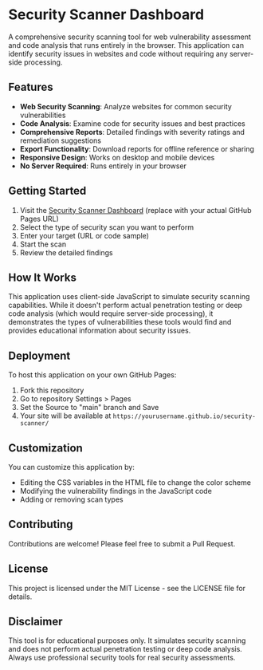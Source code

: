 # Security Scanner Dashboard

A comprehensive security scanning tool for web vulnerability assessment and code analysis that runs entirely in the browser. This application can identify security issues in websites and code without requiring any server-side processing.

## Features

- **Web Security Scanning**: Analyze websites for common security vulnerabilities
- **Code Analysis**: Examine code for security issues and best practices
- **Comprehensive Reports**: Detailed findings with severity ratings and remediation suggestions
- **Export Functionality**: Download reports for offline reference or sharing
- **Responsive Design**: Works on desktop and mobile devices
- **No Server Required**: Runs entirely in your browser

## Getting Started

1. Visit the [Security Scanner Dashboard](https://yourusername.github.io/security-scanner/) (replace with your actual GitHub Pages URL)
2. Select the type of security scan you want to perform
3. Enter your target (URL or code sample)
4. Start the scan
5. Review the detailed findings

## How It Works

This application uses client-side JavaScript to simulate security scanning capabilities. While it doesn't perform actual penetration testing or deep code analysis (which would require server-side processing), it demonstrates the types of vulnerabilities these tools would find and provides educational information about security issues.

## Deployment

To host this application on your own GitHub Pages:

1. Fork this repository
2. Go to repository Settings > Pages
3. Set the Source to "main" branch and Save
4. Your site will be available at `https://yourusername.github.io/security-scanner/`

## Customization

You can customize this application by:

- Editing the CSS variables in the HTML file to change the color scheme
- Modifying the vulnerability findings in the JavaScript code
- Adding or removing scan types

## Contributing

Contributions are welcome! Please feel free to submit a Pull Request.

## License

This project is licensed under the MIT License - see the LICENSE file for details.

## Disclaimer

This tool is for educational purposes only. It simulates security scanning and does not perform actual penetration testing or deep code analysis. Always use professional security tools for real security assessments.